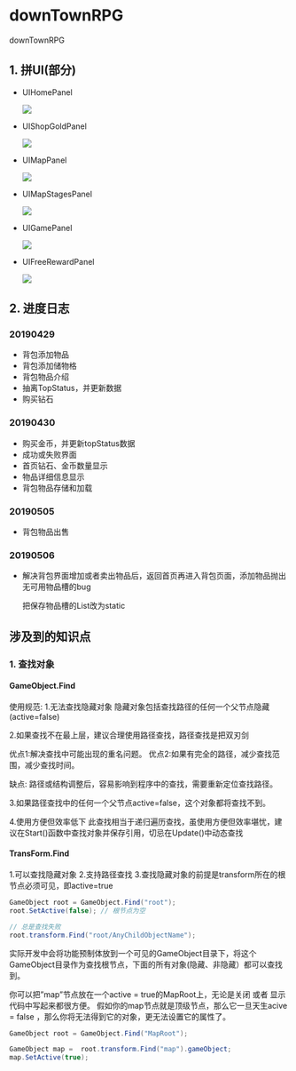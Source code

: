 # downTownRPG
downTownRPG

## 1. 拼UI(部分)

* UIHomePanel

  ![](http://githubresources.oss-cn-shanghai.aliyuncs.com/DownTownRPG/1.Home.jpg?Expires=1555509931&OSSAccessKeyId=TMP.AQFj3k6017czSPQZtVZbo2Hjl5nYVb4vOlpoa5Yyji3saWucjfG0IvMh65ReAAAwLAIUYGgEYYHcv2UFwn3_h_QlDPMS6V0CFGZIoqVPPxIBAgDFho5t5rd-qUal&Signature=gvDJQX5oAn7DSW3jUDslp%2FxUhHE%3D)

* UIShopGoldPanel

  ![](http://githubresources.oss-cn-shanghai.aliyuncs.com/DownTownRPG/2.Shop.jpg?Expires=1555510103&OSSAccessKeyId=TMP.AQFj3k6017czSPQZtVZbo2Hjl5nYVb4vOlpoa5Yyji3saWucjfG0IvMh65ReAAAwLAIUYGgEYYHcv2UFwn3_h_QlDPMS6V0CFGZIoqVPPxIBAgDFho5t5rd-qUal&Signature=ffCLTbhpGUwwhiBqnGFgDZixC5A%3D)

* UIMapPanel

  ![](http://githubresources.oss-cn-shanghai.aliyuncs.com/DownTownRPG/3.Map.jpg?Expires=1555510223&OSSAccessKeyId=TMP.AQFj3k6017czSPQZtVZbo2Hjl5nYVb4vOlpoa5Yyji3saWucjfG0IvMh65ReAAAwLAIUYGgEYYHcv2UFwn3_h_QlDPMS6V0CFGZIoqVPPxIBAgDFho5t5rd-qUal&Signature=w2ImQuO4MWSnyKluHwKhYd40gYk%3D)

* UIMapStagesPanel

  ![](http://githubresources.oss-cn-shanghai.aliyuncs.com/DownTownRPG/4.MapStages.jpg?Expires=1555510329&OSSAccessKeyId=TMP.AQFj3k6017czSPQZtVZbo2Hjl5nYVb4vOlpoa5Yyji3saWucjfG0IvMh65ReAAAwLAIUYGgEYYHcv2UFwn3_h_QlDPMS6V0CFGZIoqVPPxIBAgDFho5t5rd-qUal&Signature=o7qxhOiIbmLNy6wrQwHPlRWr3Ws%3D)

* UIGamePanel

  ![](http://githubresources.oss-cn-shanghai.aliyuncs.com/DownTownRPG/5.GamePanel.jpg?Expires=1555510455&OSSAccessKeyId=TMP.AQFj3k6017czSPQZtVZbo2Hjl5nYVb4vOlpoa5Yyji3saWucjfG0IvMh65ReAAAwLAIUYGgEYYHcv2UFwn3_h_QlDPMS6V0CFGZIoqVPPxIBAgDFho5t5rd-qUal&Signature=o4j%2FK7MAKcP36qIiwXdDIM%2FaZmA%3D)

* UIFreeRewardPanel

  ![](http://githubresources.oss-cn-shanghai.aliyuncs.com/DownTownRPG/6.UIFreeRewardPanel.jpg?Expires=1555511137&OSSAccessKeyId=TMP.AQFj3k6017czSPQZtVZbo2Hjl5nYVb4vOlpoa5Yyji3saWucjfG0IvMh65ReAAAwLAIUYGgEYYHcv2UFwn3_h_QlDPMS6V0CFGZIoqVPPxIBAgDFho5t5rd-qUal&Signature=0JLHS7okpT6j9welKS%2FNH3TnKJc%3D)





## 2. 进度日志

### 20190429

* 背包添加物品
* 背包添加储物格
* 背包物品介绍
* 抽离TopStatus，并更新数据
* 购买钻石

### 20190430

* 购买金币，并更新topStatus数据
* 成功或失败界面
* 首页钻石、金币数量显示
* 物品详细信息显示
* 背包物品存储和加载

### 20190505

* 背包物品出售

### 20190506

* 解决背包界面增加或者卖出物品后，返回首页再进入背包页面，添加物品抛出无可用物品槽的bug

  把保存物品槽的List改为static

## 涉及到的知识点

### 1. 查找对象

#### GameObject.Find

使用规范: 
1.无法查找隐藏对象 
隐藏对象包括查找路径的任何一个父节点隐藏(active=false)

2.如果查找不在最上层，建议合理使用路径查找，路径查找是把双刃剑

优点1:解决查找中可能出现的重名问题。 
优点2:如果有完全的路径，减少查找范围，减少查找时间。

缺点: 路径或结构调整后，容易影响到程序中的查找，需要重新定位查找路径。

3.如果路径查找中的任何一个父节点active=false，这个对象都将查找不到。

4.使用方便但效率低下 
此查找相当于递归遍历查找，虽使用方便但效率堪忧，建议在Start()函数中查找对象并保存引用，切忌在Update()中动态查找

#### TransForm.Find

1.可以查找隐藏对象 
2.支持路径查找 
3.查找隐藏对象的前提是transform所在的根节点必须可见，即active=true

```csharp
GameObject root = GameObject.Find("root");
root.SetActive(false); // 根节点为空

// 总是查找失败
root.transform.Find("root/AnyChildObjectName");
```

实际开发中会将功能预制体放到一个可见的GameObject目录下，将这个GameObject目录作为查找根节点，下面的所有对象(隐藏、非隐藏）都可以查找到。

你可以把”map”节点放在一个active = true的MapRoot上，无论是关闭 或者 显示 代码中写起来都很方便。 假如你的map节点就是顶级节点，那么它一旦天生acive = false ，那么你将无法得到它的对象，更无法设置它的属性了。


```csharp
GameObject root = GameObject.Find("MapRoot");

GameObject map =  root.transform.Find("map").gameObject;       
map.SetActive(true);
```





